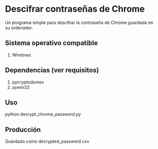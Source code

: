 # Descifrar contraseñas de Chrome
Un programa simple para descifrar la contraseña de Chrome guardada en su ordenador. <br>

## Sistema operativo compatible
1. Windows

## Dependencias (ver requisitos)

1. pycryptodomex
2. pywin32

## Uso
python decrypt_chrome_password.py<br>

## Producción
Guardado como decrypted_password.csv
